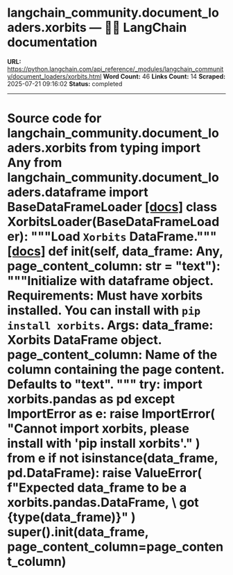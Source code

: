 # langchain_community.document_loaders.xorbits — 🦜🔗 LangChain  documentation

**URL:** https://python.langchain.com/api_reference/_modules/langchain_community/document_loaders/xorbits.html
**Word Count:** 46
**Links Count:** 14
**Scraped:** 2025-07-21 09:16:02
**Status:** completed

---

# Source code for langchain\_community.document\_loaders.xorbits               from typing import Any          from langchain_community.document_loaders.dataframe import BaseDataFrameLoader                              [[docs]](https://python.langchain.com/api_reference/community/document_loaders/langchain_community.document_loaders.xorbits.XorbitsLoader.html#langchain_community.document_loaders.xorbits.XorbitsLoader)     class XorbitsLoader(BaseDataFrameLoader):         """Load `Xorbits` DataFrame."""                         [[docs]](https://python.langchain.com/api_reference/community/document_loaders/langchain_community.document_loaders.xorbits.XorbitsLoader.html#langchain_community.document_loaders.xorbits.XorbitsLoader.__init__)         def __init__(self, data_frame: Any, page_content_column: str = "text"):             """Initialize with dataframe object.                  Requirements:                 Must have xorbits installed. You can install with `pip install xorbits`.                  Args:                 data_frame: Xorbits DataFrame object.                 page_content_column: Name of the column containing the page content.                   Defaults to "text".             """             try:                 import xorbits.pandas as pd             except ImportError as e:                 raise ImportError(                     "Cannot import xorbits, please install with 'pip install xorbits'."                 ) from e                  if not isinstance(data_frame, pd.DataFrame):                 raise ValueError(                     f"Expected data_frame to be a xorbits.pandas.DataFrame, \                       got {type(data_frame)}"                 )             super().__init__(data_frame, page_content_column=page_content_column)